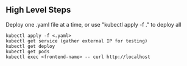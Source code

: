 ## High Level Steps

Deploy one .yaml file at a time, or use "kubectl apply -f ." to deploy all

```
kubectl apply -f <.yaml>
kubectl get service (gather external IP for testing)
kubectl get deploy
kubectl get pods 
kubectl exec <frontend-name> -- curl http://localhost
``````